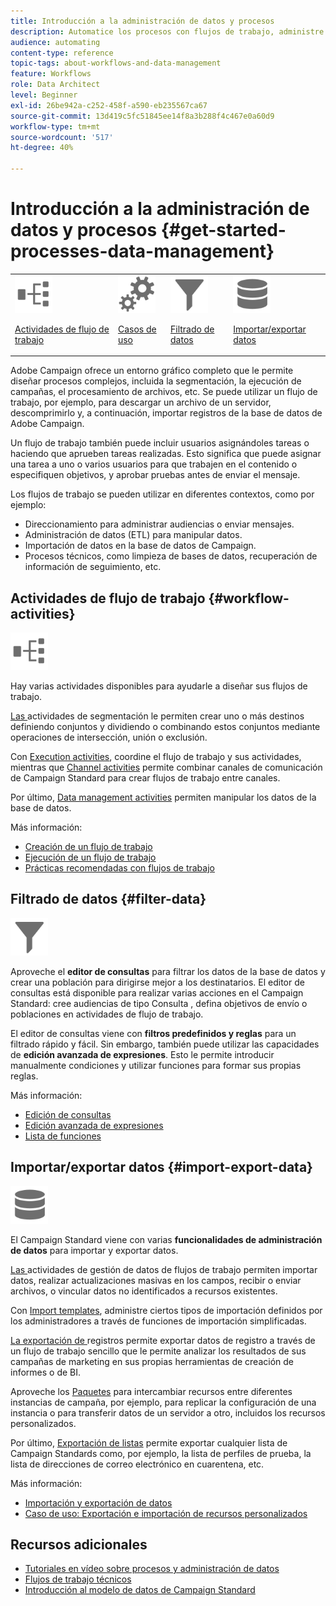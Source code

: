 ```yaml
---
title: Introducción a la administración de datos y procesos
description: Automatice los procesos con flujos de trabajo, administre datos y audiencias, envíe mensajes, y mucho más.
audience: automating
content-type: reference
topic-tags: about-workflows-and-data-management
feature: Workflows
role: Data Architect
level: Beginner
exl-id: 26be942a-c252-458f-a590-eb235567ca67
source-git-commit: 13d419c5fc51845ee14f8a3b288f4c467e0a60d9
workflow-type: tm+mt
source-wordcount: '517'
ht-degree: 40%

---
```


# Introducción a la administración de datos y procesos {#get-started-processes-data-management}

<table>
<tr>
<td><img src="assets/do-not-localize/icon_workflows.svg" width="60px"><p><a href="#workflow-activities">Actividades de flujo de trabajo</a></p></td><td><img src="assets/do-not-localize/icon_activities.svg" width="60px"><p><a href="../../automating/using/workflow-created-query-with-complement.md">Casos de uso</a></p></td><td><img src="assets/do-not-localize/icon_filter.svg" width="60px"><p><a href="#filter-data">Filtrado de datos</a></p></td>
<td><img src="assets/do-not-localize/icon_manage.svg" width="60px"><p><a href="#import-export-data">Importar/exportar datos</a></p></td></tr>
</table>

Adobe Campaign ofrece un entorno gráfico completo que le permite diseñar procesos complejos, incluida la segmentación, la ejecución de campañas, el procesamiento de archivos, etc. Se puede utilizar un flujo de trabajo, por ejemplo, para descargar un archivo de un servidor, descomprimirlo y, a continuación, importar registros de la base de datos de Adobe Campaign.

Un flujo de trabajo también puede incluir usuarios asignándoles tareas o haciendo que aprueben tareas realizadas. Esto significa que puede asignar una tarea a uno o varios usuarios para que trabajen en el contenido o especifiquen objetivos, y aprobar pruebas antes de enviar el mensaje.

Los flujos de trabajo se pueden utilizar en diferentes contextos, como por ejemplo:

* Direccionamiento para administrar audiencias o enviar mensajes.
* Administración de datos (ETL) para manipular datos.
* Importación de datos en la base de datos de Campaign.
* Procesos técnicos, como limpieza de bases de datos, recuperación de información de seguimiento, etc.

## Actividades de flujo de trabajo {#workflow-activities}

<img src="assets/do-not-localize/icon_workflows.svg" width="60px">

Hay varias actividades disponibles para ayudarle a diseñar sus flujos de trabajo.

[Las ](../../automating/using/about-targeting-activities.md) actividades de segmentación le permiten crear uno o más destinos definiendo conjuntos y dividiendo o combinando estos conjuntos mediante operaciones de intersección, unión o exclusión.

Con [Execution activities](../../automating/using/about-execution-activities.md), coordine el flujo de trabajo y sus actividades, mientras que [Channel activities](../../automating/using/about-channel-activities.md) permite combinar canales de comunicación de Campaign Standard para crear flujos de trabajo entre canales.

Por último, [Data management activities](../../automating/using/about-data-management-activities.md) permiten manipular los datos de la base de datos.

Más información:

* [Creación de un flujo de trabajo](../../automating/using/building-a-workflow.md)
* [Ejecución de un flujo de trabajo](../../automating/using/about-workflow-execution.md)
* [Prácticas recomendadas con flujos de trabajo](../../automating/using/best-practices-workflows.md)

## Filtrado de datos {#filter-data}

<img src="assets/do-not-localize/icon_filter.svg" width="60px">

Aproveche el **editor de consultas** para filtrar los datos de la base de datos y crear una población para dirigirse mejor a los destinatarios. El editor de consultas está disponible para realizar varias acciones en el Campaign Standard: cree audiencias de tipo Consulta , defina objetivos de envío o poblaciones en actividades de flujo de trabajo.

El editor de consultas viene con **filtros predefinidos y reglas** para un filtrado rápido y fácil. Sin embargo, también puede utilizar las capacidades de **edición avanzada de expresiones**. Esto le permite introducir manualmente condiciones y utilizar funciones para formar sus propias reglas.

Más información:

* [Edición de consultas](../../automating/using/editing-queries.md)
* [Edición avanzada de expresiones](../../automating/using/advanced-expression-editing.md)
* [Lista de funciones](../../automating/using/list-of-functions.md)

## Importar/exportar datos {#import-export-data}

<img src="assets/do-not-localize/icon_manage.svg" width="60px">

El Campaign Standard viene con varias **funcionalidades de administración de datos** para importar y exportar datos.

[Las ](../../automating/using/about-data-management-activities.md) actividades de gestión de datos de flujos de trabajo permiten importar datos, realizar actualizaciones masivas en los campos, recibir o enviar archivos, o vincular datos no identificados a recursos existentes.

Con [Import templates](../../automating/using/importing-data-with-import-templates.md), administre ciertos tipos de importación definidos por los administradores a través de funciones de importación simplificadas.

[La exportación de ](../../automating/using/exporting-logs.md) registros permite exportar datos de registro a través de un flujo de trabajo sencillo que le permite analizar los resultados de sus campañas de marketing en sus propias herramientas de creación de informes o de BI.

Aproveche los [Paquetes](../../automating/using/managing-packages.md) para intercambiar recursos entre diferentes instancias de campaña, por ejemplo, para replicar la configuración de una instancia o para transferir datos de un servidor a otro, incluidos los recursos personalizados.

Por último, [Exportación de listas](../../automating/using/exporting-lists.md) permite exportar cualquier lista de Campaign Standards como, por ejemplo, la lista de perfiles de prueba, la lista de direcciones de correo electrónico en cuarentena, etc.

Más información:

* [Importación y exportación de datos](../../automating/using/about-data-import-and-export.md)
* [Caso de uso: Exportación e importación de recursos personalizados](../../automating/using/exporting-importing-custom-resources.md)

## Recursos adicionales

* [Tutoriales en vídeo sobre procesos y administración de datos](https://experienceleague.adobe.com/docs/campaign-standard-learn/tutorials/managing-processes-and-data/creating-a-workflow.html?lang=es)
* [Flujos de trabajo técnicos](../../administration/using/technical-workflows.md)
* [Introducción al modelo de datos de Campaign Standard](../../developing/using/get-started-data-model.md)
